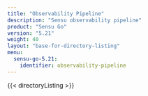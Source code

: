 ```yaml
---
title: "Observability Pipeline"
description: "Sensu observability pipeline"
product: "Sensu Go"
version: "5.21"
weight: 40
layout: "base-for-directory-listing"
menu:
  sensu-go-5.21:
    identifier: observability-pipeline
---
```


{{< directoryListing >}}
